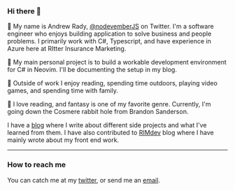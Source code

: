 ### Hi there 👋

:rocket: My name is Andrew Rady, [@nodevemberJS](https://twitter.com/nodevemberJS) on Twitter. I'm a software engineer who enjoys building application to solve business and people problems.
I primarily work with C#, Typescript, and have experience in Azure here at RItter Insurance Marketing. 

:microscope: My main personal project is to build a workable development environment for C# in Neovim. I'll be documenting the setup in my blog.

:palm_tree: Outside of work I enjoy reading, spending time outdoors, playing video games, and spending time with family. 

:book: I love reading, and fantasy is one of my favorite genre. Currently, I'm going down the Cosmere rabbit hole from Brandon Sanderson.

I have a [blog](https://andrewrady.github.io/) where I write about different side projects and what I've learned from them. 
I have also contributed to [RIMdev](https://rimdev.io/authors/andrew-rady/) blog where I have mainly wrote about my front end work.

<hr>

### How to reach me
You can catch me at my [twitter](https://twitter.com/nodevemberJS), or send me an [email](andrew.arsoftware@gmail.com).
